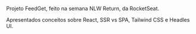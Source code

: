 Projeto FeedGet, feito na semana NLW Return, da RocketSeat.

Apresentados conceitos sobre React, SSR vs SPA, Tailwind CSS e Headles UI.
